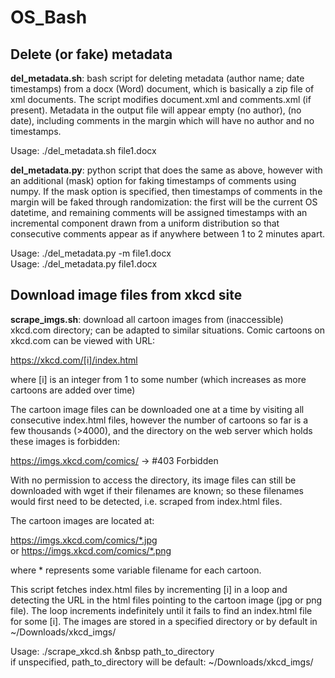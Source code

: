 # OS_Bash

## Delete (or fake) metadata

**del_metadata.sh**: bash script for deleting metadata (author name; date timestamps) from a docx (Word) document, which is basically a zip file of xml documents. The script modifies document.xml and comments.xml (if present). Metadata in the output file will appear empty (no author), (no date), including comments in the margin which will have no author and no timestamps. 

Usage: ./del_metadata.sh file1.docx 

**del_metadata.py**: python script that does the same as above, however with an additional (mask) option for faking timestamps of comments using numpy. If the mask option is specified, then timestamps of comments in the margin will be faked through randomization: the first will be the current OS datetime, and remaining comments will be assigned timestamps with an incremental component drawn from a uniform distribution so that consecutive comments appear as if anywhere between 1 to 2 minutes apart.      

Usage: ./del_metadata.py -m file1.docx <br>
Usage: ./del_metadata.py file1.docx 

## Download image files from xkcd site

**scrape_imgs.sh**: download all cartoon images from (inaccessible) xkcd.com directory; can be adapted to similar situations. 
Comic cartoons on xkcd.com can be viewed with URL: 

https://xkcd.com/[i]/index.html

where [i] is an integer from 1 to some number (which increases as more cartoons are added over time)

The cartoon image files can be downloaded one at a time by visiting all  consecutive index.html files, however the number of cartoons so far is a few thousands (>4000), and the directory on the web server which holds these images is forbidden: 

https://imgs.xkcd.com/comics/  ->  #403 Forbidden

With no permission to access the directory, its image files can still be downloaded with wget if their filenames are known; so these filenames would first need to be detected, i.e. scraped from index.html files. 

The cartoon images are located at: 

https://imgs.xkcd.com/comics/*.jpg	
or 
https://imgs.xkcd.com/comics/*.png

where * represents some variable filename for each cartoon.

This script fetches index.html files by incrementing [i] in a loop and detecting the URL in the html files pointing to the cartoon image (jpg or png file). The loop increments indefinitely until it fails to find an index.html file for some [i]. The images are stored in a specified directory or by default in ~/Downloads/xkcd_imgs/ 

Usage: ./scrape_xkcd.sh	\&nbsp path_to_directory <br>
       if unspecified, path_to_directory will be default: ~/Downloads/xkcd_imgs/
	
